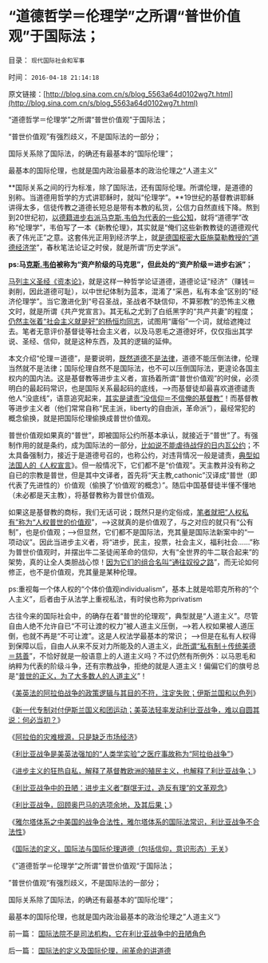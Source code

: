 # “道德哲学＝伦理学”之所谓“普世价值观”于国际法；

目录： `现代国际社会和军事` 

时间： `2016-04-18 21:14:18` 

原文链接：[http://blog.sina.com.cn/s/blog_5563a64d0102wg7t.html](http://blog.sina.com.cn/s/blog_5563a64d0102wg7t.html)

“道德哲学＝伦理学”之所谓“普世价值观”于国际法；

“普世价值观”有强烈歧义，不是国际法的一部分；

国际关系除了国际法，的确还有最基本的“国际伦理”；

最基本的国际伦理，也就是国内政治最基本的政治伦理之“人道主义”

**国际关系之间的行为标准，除了国际法，还有国际伦理。所谓伦理，是道德的别称。当道德用哲学的方式讲耶稣时，就叫“伦理学”。**19世纪的基督教讲耶稣讲得太多，信徒传教之道德长短总是带有本教的私货，公信力自然直线下降。熬到到20世纪初，[以德籍进步右派马克斯.韦伯为代表的一些公知](../../../2014/12/3/Alfred马歇尔和张五常，及德意志帝国的社会主义制度.md)，就将“道德学”改称“伦理学”，韦伯写了一本《新教伦理》，其实就是“俺们这些新教教徒的道德观代表了伟光正”之意。这套伟光正用到经济学上，就[是德国枢密大臣施莫勒教授的“道德经济学](../../../2011/12/8/中世纪延续至今的道德经济学.md)”，春秋笔法论证之时侯，就是所谓“历史学派”。

**ps:马[克斯.韦伯](../../../2012/3/3/马克斯.韦伯(MaxWebber)的基督教沙文主义.md)被称为“资产阶级的马克思”，但此处的“资产阶级＝进步右派”**；

[马列主义圣经《资本论》](../../../2012/10/25/增加个体为前提，《资本论》就接近正确.md)，就是这样一种哲学论证道德，道德论证“经济”（赚钱＝剥削，因此道德可耻），以中世纪体制为蓝本，混淆了“采邑，私有本金”区别的“经济伦理学”。当它激进化到“号召圣战，圣战者不缺信仰，不算邪教”的恐怖主义檄文时，就是所谓《共产党宣言》。其无私之尤到了白纸黑字的“共产共妻”的程度；[仍然主张着“社会主义就是好”的杨恒均同志](../../../2014/6/23/中国公知和西方左派的愚昧、反动、落后，及他们的作品.md)，试图用“庸俗”一个词，就给遮掩过去。笔者无意评价基督徒等社会主义者，以及马恩毛之道德好坏，仅仅指出其学说、圣经、信仰，就是这种东西，及其的逻辑的延伸。

本文介绍“伦理＝道德”，是要说明，[既然道德不是法律](../../../2009/11/19/怎样讲道德？道德和法律的发展关系.md)，道德不能压倒法律，伦理当然就不是法律；国际伦理自然不是国际法，也不可以压倒国际法，更遑论各国主权内的国内法。这是基督教等进步主义者，宣扬着所谓“普世价值观”的时侯，必须明白的最起码常识，也是国际关系最起码的底线，——>而基督徒却最喜欢道德谴责他人“没底线”，语意追究起来，[其实是谴责“没信仰＝不信俺的基督教”](../../../2014/8/13/全能神教妖魔化普通人为“邪灵”，中国基督教诅咒普通人“不信神”.md)！而基督教等进步主义者（他们常常自称“民主派，liberty的自由派，革命派”），最经常犯的概念偷换，就是把国际伦理偷换成普世价值观。

普世价值观如果真的“普世”，即被国际公约所基本承认，就接近于“普世”了。有强制作用的就是条约，成为国际法的一部分，[比如说不能虐待战俘的日内瓦公约](../../../2015/9/13/《日内瓦(战俘)公约》的利益合理性，并非人道主义动机.md)；不太具备强制力，接近于是道德号召的，也称公约，对违背情况一般是谴责，[典型如法国人的《人权宣言](../../../2012/3/14/《人权宣言》中的大政府观念和奴颜卑膝；.md)》。但一般情况下，它们都不是“价值观”。天主教并没有称之自已的宗教是普世，但是其中文译者，首先将“天主教,cathonic”汉译成“普世（即代表了先进性的）价值观（偷换了‘价值观’的概念）”。随后中国基督徒半懂不懂地（未必都是天主教），将基督教称为普世价值观。

如果这是基督教的商标，我们无话可说；既然只是约定俗成，[笔者就把“人权私有”称为“人权普世的价值观](../../../2009/7/5/美国软实力是人权普世个体价值观.md)”，——>这就真的是价值观了，与之对应的就只有“公有制”，也是价值观；——>但显然，它们都不是国际法，充其量是国际法新案中的“一项动议”。因此当进步主义者，将“进步，民主，投票，社会主义，福利社会……”称为普世价值观时，并摆出牛二圣徒闹革命的信仰，大有“全世界的牛二联合起来”的架势，真的让全人类胆战心惊！[因为它们的组合名叫“通往奴役之路](../../../2009/7/18/左派乌托邦理想重温着哈耶克走向劳役之路.md)”，而无论如何修正，也不是价值观，充其量是某种伦理。

ps:重视每一个体人权的“个体价值观individualism”，基本上就是哈耶克所称的“个人主义”，后者由于从法学上重视私法，有时侯也称为privatism

古往今来的国际社会中，的确存在着“普世的伦理观”，典型就是“人道主义”。尽管自由人绝不允许自已“不可让渡的权力”被人道主义压倒，——>若人权如果被人道压倒，也就不再是“不可让渡”。这是人权法学最基本的常识；
——>但是在私有人权得到保障以后，自由人从来不反对力所能及的人道主义，此[所谓“私有制＋传统美德＝慈善](../../../2016/4/6/最重要的社会学和政治学常识：.md)”，不恰好就是一般语意上的人道主义吗？不过仍然有所例外：以马恩毛和纳粹为代表的阶级斗争，还有宗教战争，拒绝的就是人道主义！偏偏它们的旗号总是“[普世的正义，为了大多数人的人道主义](../../../2009/7/30/十几亿体制外老百姓的利益由谁呼吁.md)”！

《[美英法的阿拉伯战争的政策逻辑与其目的不符，注定失败；伊斯兰国和以色列](../../../2016/2/26/美英法，以色列和伊斯兰国，谁聪明？谁正确，谁错误？.md)》

《[新一代专制对付伊斯兰国义和团运动；美英法轻率发动利比亚战争，难以自圆其说：何必当初？](../../../2016/2/26/美英法轻率发动利比亚战争，难以自圆其说：何必当初？.md)》

《[阿拉伯的灾难根源，只是缺乏市场经济](../../../2016/2/28/阿拉伯的灾难根源，只是缺乏市场经济；.md)》

《[利比亚战争是美英法强加的“人类学实验”之医疗事故称为“阿拉伯战争”](../../../2016/4/12/利比亚战争是被强加的“人类学实验”.md)》

《[进步主义的狂热自私，解释了基督教欧洲的殖民主义，也解释了利比亚战争；](../../../2016/4/13/利比亚战争提醒中国，欧美进步主义左棍的军事威胁；.md)》

《[利比亚战争中的丑陋：进步主义者“群氓无过，造反有理”的文革观念](../../../2016/4/14/利比亚战争：文革恶习！岂止在中华？.md)》

《[利比亚战争，回顾奥巴马的选项余地，及其后果；](../../../2016/4/15/利比亚战争，回顾奥巴马的选项余地及逻辑后果；.md)》

《[雅尔塔体系之中美国的战争合法性，雅尔塔体系的国际法常识，利比亚战争不合法性](../../../2016/4/16/雅尔塔体系之中美国的战争合法性，及利比亚战争；.md)》

《[国际法的定义，国际法与国际伦理道德（包括信仰，意识形态）无关](../../../2016/4/17/国际法的定义及国际伦理，闹革命的讲道德.md)》

《”道德哲学＝伦理学“之所谓”普世价值观“于国际法；

”普世价值观“有强烈歧义，不是国际法的一部分；

国际关系除了国际法，的确还有最基本的”国际伦理“；

最基本的国际伦理，也就是国内政治最基本的政治伦理之”人道主义“》

前一篇： [国际法院不是司法机构，它在利比亚战争中的丑陋角色](../../../2016/4/19/国际法院不是司法机构，它在利比亚战争中的丑陋角色.md)

后一篇： [国际法的定义及国际伦理，闹革命的讲道德](../../../2016/4/17/国际法的定义及国际伦理，闹革命的讲道德.md)

